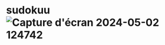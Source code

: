 # sudokuu![Capture d'écran 2024-05-02 124742](https://github.com/zarhmirbrahim/sudokuu/assets/95173166/51fd0d03-afe0-4477-89d4-75ea7e44f63e)
